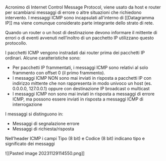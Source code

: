 Acronimo di Internet Control Message Protocol, viene usato da host e router per scambiarsi messaggi di errore o altre situazioni che richiedono intervento.
I messaggi ICMP sono incapsulati all'interno di [[Datagramma IP]] ma viene comunque considerato parte integrante dello strato di rete.

Quando un router o un host di destinazione devono informare il mittente di errori o di eventi avvenuti nell’inoltro di un pacchetto IP utilizzano questo protocollo.

I pacchetti ICMP vengono instradati dai router prima dei pacchetti IP ordinari. Alcune caratteristiche sono:
- Per pacchetti IP frammentati, i messaggi ICMP sono relativi al solo frammento con offset 0 (il primo frammento).
- I messaggi ICMP NON sono mai inviati in risposta a pacchetti IP con indirizzo mittente che non rappresenta in modo univoco un host (es. 0.0.0.0, 127.0.0.1) oppure con destinazione IP broadcast o multicast
- I messaggi ICMP non sono mai inviati in risposta a messaggi di errore ICMP, ma possono essere inviati in risposta a messaggi ICMP di interrogazione

I messaggi si distinguono in:
- Messaggi di segnalazione errore
- Messaggi di richiesta/risposta

Nell’header ICMP i campi Tipo (8 bit) e Codice (8 bit) indicano tipo e significato dei messaggi

![[Pasted image 20231129114550.png]]